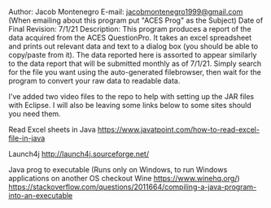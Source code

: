 Author: Jacob Montenegro
E-mail: jacobmontenegro1999@gmail.com (When emailing about this program put "ACES Prog" as the Subject)
Date of Final Revision: 7/1/21
Description: This program produces a report of the data acquired from the ACES QuestionPro. It takes an excel spreadsheet and prints out relevant data and
text to a dialog box (you should be able to copy/paste from it). The data reported here is assorted to appear similarly to the data report that will be 
submitted monthly as of 7/1/21. Simply search for the file you want using the auto-generated filebrowser, then wait for the program to convert your raw data to readable data. 

I've added two video files to the repo to help with setting up the JAR files with Eclipse. I will also be leaving some links below to some sites should you need them.

Read Excel sheets in Java
https://www.javatpoint.com/how-to-read-excel-file-in-java

Launch4j
http://launch4j.sourceforge.net/

Java prog to executable (Runs only on Windows, to run Windows applications on another OS checkout Wine https://www.winehq.org/)
https://stackoverflow.com/questions/2011664/compiling-a-java-program-into-an-executable
